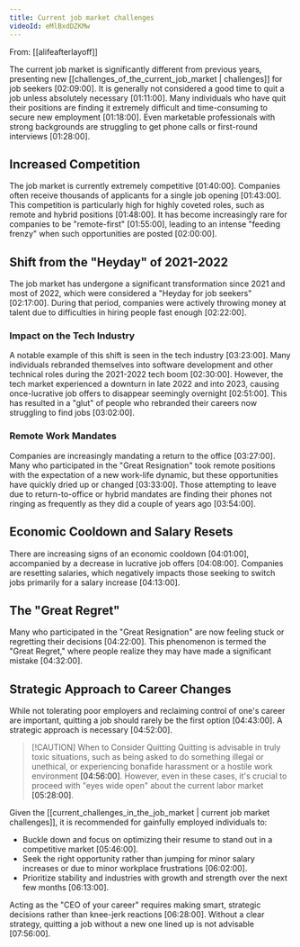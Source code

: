 ```yaml
---
title: Current job market challenges
videoId: eMlBxdDZKMw
---
```


From: [[alifeafterlayoff]] <br/> 

The current job market is significantly different from previous years, presenting new [[challenges_of_the_current_job_market | challenges]] for job seekers <a class="yt-timestamp" data-t="02:09:00">[02:09:00]</a>. It is generally not considered a good time to quit a job unless absolutely necessary <a class="yt-timestamp" data-t="01:11:00">[01:11:00]</a>. Many individuals who have quit their positions are finding it extremely difficult and time-consuming to secure new employment <a class="yt-timestamp" data-t="01:18:00">[01:18:00]</a>. Even marketable professionals with strong backgrounds are struggling to get phone calls or first-round interviews <a class="yt-timestamp" data-t="01:28:00">[01:28:00]</a>.

## Increased Competition

The job market is currently extremely competitive <a class="yt-timestamp" data-t="01:40:00">[01:40:00]</a>. Companies often receive thousands of applicants for a single job opening <a class="yt-timestamp" data-t="01:43:00">[01:43:00]</a>. This competition is particularly high for highly coveted roles, such as remote and hybrid positions <a class="yt-timestamp" data-t="01:48:00">[01:48:00]</a>. It has become increasingly rare for companies to be "remote-first" <a class="yt-timestamp" data-t="01:55:00">[01:55:00]</a>, leading to an intense "feeding frenzy" when such opportunities are posted <a class="yt-timestamp" data-t="02:00:00">[02:00:00]</a>.

## Shift from the "Heyday" of 2021-2022

The job market has undergone a significant transformation since 2021 and most of 2022, which were considered a "Heyday for job seekers" <a class="yt-timestamp" data-t="02:17:00">[02:17:00]</a>. During that period, companies were actively throwing money at talent due to difficulties in hiring people fast enough <a class="yt-timestamp" data-t="02:22:00">[02:22:00]</a>.

### Impact on the Tech Industry

A notable example of this shift is seen in the tech industry <a class="yt-timestamp" data-t="03:23:00">[03:23:00]</a>. Many individuals rebranded themselves into software development and other technical roles during the 2021-2022 tech boom <a class="yt-timestamp" data-t="02:30:00">[02:30:00]</a>. However, the tech market experienced a downturn in late 2022 and into 2023, causing once-lucrative job offers to disappear seemingly overnight <a class="yt-timestamp" data-t="02:51:00">[02:51:00]</a>. This has resulted in a "glut" of people who rebranded their careers now struggling to find jobs <a class="yt-timestamp" data-t="03:02:00">[03:02:00]</a>.

### Remote Work Mandates

Companies are increasingly mandating a return to the office <a class="yt-timestamp" data-t="03:27:00">[03:27:00]</a>. Many who participated in the "Great Resignation" took remote positions with the expectation of a new work-life dynamic, but these opportunities have quickly dried up or changed <a class="yt-timestamp" data-t="03:33:00">[03:33:00]</a>. Those attempting to leave due to return-to-office or hybrid mandates are finding their phones not ringing as frequently as they did a couple of years ago <a class="yt-timestamp" data-t="03:54:00">[03:54:00]</a>.

## Economic Cooldown and Salary Resets

There are increasing signs of an economic cooldown <a class="yt-timestamp" data-t="04:01:00">[04:01:00]</a>, accompanied by a decrease in lucrative job offers <a class="yt-timestamp" data-t="04:08:00">[04:08:00]</a>. Companies are resetting salaries, which negatively impacts those seeking to switch jobs primarily for a salary increase <a class="yt-timestamp" data-t="04:13:00">[04:13:00]</a>.

## The "Great Regret"

Many who participated in the "Great Resignation" are now feeling stuck or regretting their decisions <a class="yt-timestamp" data-t="04:22:00">[04:22:00]</a>. This phenomenon is termed the "Great Regret," where people realize they may have made a significant mistake <a class="yt-timestamp" data-t="04:32:00">[04:32:00]</a>.

## Strategic Approach to Career Changes

While not tolerating poor employers and reclaiming control of one's career are important, quitting a job should rarely be the first option <a class="yt-timestamp" data-t="04:43:00">[04:43:00]</a>. A strategic approach is necessary <a class="yt-timestamp" data-t="04:52:00">[04:52:00]</a>.

> [!CAUTION] When to Consider Quitting
> Quitting is advisable in truly toxic situations, such as being asked to do something illegal or unethical, or experiencing bonafide harassment or a hostile work environment <a class="yt-timestamp" data-t="04:56:00">[04:56:00]</a>. However, even in these cases, it's crucial to proceed with "eyes wide open" about the current labor market <a class="yt-timestamp" data-t="05:28:00">[05:28:00]</a>.

Given the [[current_challenges_in_the_job_market | current job market challenges]], it is recommended for gainfully employed individuals to:
*   Buckle down and focus on optimizing their resume to stand out in a competitive market <a class="yt-timestamp" data-t="05:46:00">[05:46:00]</a>.
*   Seek the right opportunity rather than jumping for minor salary increases or due to minor workplace frustrations <a class="yt-timestamp" data-t="06:02:00">[06:02:00]</a>.
*   Prioritize stability and industries with growth and strength over the next few months <a class="yt-timestamp" data-t="06:13:00">[06:13:00]</a>.

Acting as the "CEO of your career" requires making smart, strategic decisions rather than knee-jerk reactions <a class="yt-timestamp" data-t="06:28:00">[06:28:00]</a>. Without a clear strategy, quitting a job without a new one lined up is not advisable <a class="yt-timestamp" data-t="07:56:00">[07:56:00]</a>.